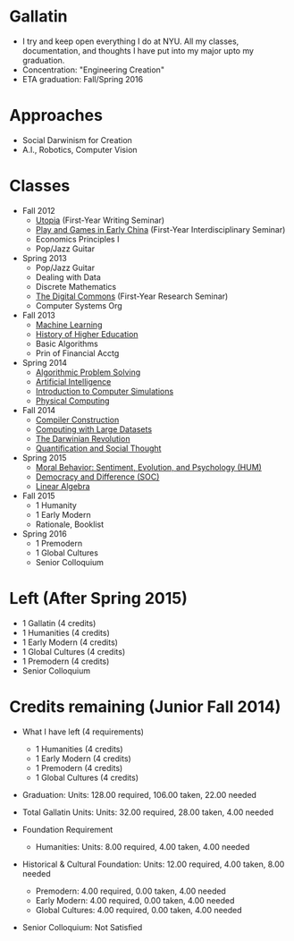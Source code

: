 Gallatin
========

- I try and keep open everything I do at NYU. All my classes, documentation, and thoughts I have put into my major upto my graduation.
- Concentration: "Engineering Creation"
- ETA graduation: Fall/Spring 2016

# Approaches

- Social Darwinism for Creation
- A.I., Robotics, Computer Vision

# Classes

- Fall 2012
	- [Utopia](https://github.com/AbhiAgarwal/gallatin/tree/master/Classes/Utopia) (First-Year Writing Seminar)
	- [Play and Games in Early China](https://github.com/AbhiAgarwal/gallatin/tree/master/Classes/Play%20and%20Games%20in%20Early%20China) (First-Year Interdisciplinary Seminar)
	- Economics Principles I
	- Pop/Jazz Guitar
- Spring 2013
	- Pop/Jazz Guitar
	- Dealing with Data
	- Discrete Mathematics
	- [The Digital Commons](https://github.com/AbhiAgarwal/gallatin/tree/master/Classes/Digital%20Commons) (First-Year Research Seminar)
	- Computer Systems Org
- Fall 2013
	- [Machine Learning](https://github.com/AbhiAgarwal/classes/tree/master/Machine%20Learning)
	- [History of Higher Education](https://github.com/AbhiAgarwal/gallatin/tree/master/Classes/History%20of%20Higher%20Education)
	- Basic Algorithms
	- Prin of Financial Acctg
- Spring 2014
	- [Algorithmic Problem Solving](https://github.com/AbhiAgarwal/classes/tree/master/Algorithmic%20Problem%20Solving)
	- [Artificial Intelligence](https://github.com/AbhiAgarwal/classes/tree/master/Artificial%20Intelligence)
	- [Introduction to Computer Simulations](https://github.com/AbhiAgarwal/classes/tree/master/Simulations)
	- [Physical Computing](https://github.com/AbhiAgarwal/classes/tree/master/Physical%20Computing)
- Fall 2014
	- [Compiler Construction](https://github.com/abhiagarwal/compiler)
	- [Computing with Large Datasets](https://github.com/AbhiAgarwal/classes/tree/master/Computing%20with%20Large%20Data%20Sets)
	- [The Darwinian Revolution](https://github.com/AbhiAgarwal/gallatin/tree/master/Classes/The%20Darwinian%20Revolution)
	- [Quantification and Social Thought](https://github.com/AbhiAgarwal/gallatin/tree/master/Classes/Quantification%20and%20Social)
- Spring 2015
	- [Moral Behavior: Sentiment, Evolution, and Psychology (HUM)](https://github.com/AbhiAgarwal/gallatin/tree/master/Classes/Moral%20Behavior:%20Sentiment%20%26%20Psychology)
	- [Democracy and Difference (SOC)](https://github.com/AbhiAgarwal/gallatin/tree/master/Classes/Democracy%20and%20Difference)
	- [Linear Algebra](https://github.com/AbhiAgarwal/classes/tree/master/Linear%20Algebra)
- Fall 2015
	- 1 Humanity
	- 1 Early Modern
	- Rationale, Booklist
- Spring 2016
	- 1 Premodern
	- 1 Global Cultures
	- Senior Colloquium

# Left (After Spring 2015)

- 1 Gallatin (4 credits)
- 1 Humanities (4 credits)
- 1 Early Modern (4 credits)
- 1 Global Cultures (4 credits)
- 1 Premodern (4 credits)
- Senior Colloquium

# Credits remaining (Junior Fall 2014)

- What I have left (4 requirements)
	- 1 Humanities (4 credits)
	- 1 Early Modern (4 credits)
	- 1 Premodern (4 credits)
	- 1 Global Cultures (4 credits)

- Graduation: Units: 128.00 required, 106.00 taken, 22.00 needed
- Total Gallatin Units: Units: 32.00 required, 28.00 taken, 4.00 needed
- Foundation Requirement
	- Humanities: Units: 8.00 required, 4.00 taken, 4.00 needed
- Historical & Cultural Foundation: Units: 12.00 required, 4.00 taken, 8.00 needed
	- Premodern: 4.00 required, 0.00 taken, 4.00 needed
	- Early Modern: 4.00 required, 0.00 taken, 4.00 needed
	- Global Cultures: 4.00 required, 0.00 taken, 4.00 needed
- Senior Colloquium: Not Satisfied